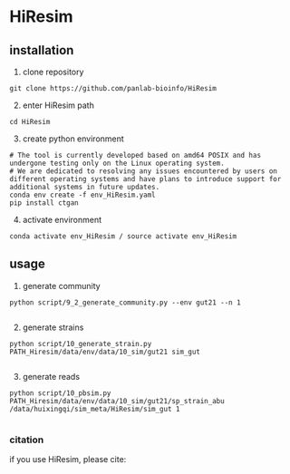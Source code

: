 # HiResim

## installation

1. clone repository
```
git clone https://github.com/panlab-bioinfo/HiResim
```

2.  enter HiResim path
```
cd HiResim
```
3. create python environment
```
# The tool is currently developed based on amd64 POSIX and has undergone testing only on the Linux operating system.
# We are dedicated to resolving any issues encountered by users on different operating systems and have plans to introduce support for additional systems in future updates.
conda env create -f env_HiResim.yaml
pip install ctgan
```
    
4. activate environment
```
conda activate env_HiResim / source activate env_HiResim
```

## usage

1. generate community 

```
python script/9_2_generate_community.py --env gut21 --n 1
   
```

2. generate strains 

```
python script/10_generate_strain.py PATH_Hiresim/data/env/data/10_sim/gut21 sim_gut
   
```

3. generate reads 

```
python script/10_pbsim.py PATH_Hiresim/data/env/data/10_sim/gut21/sp_strain_abu /data/huixingqi/sim_meta/HiResim/sim_gut 1
   
```

### citation
if you use HiResim, please cite:





